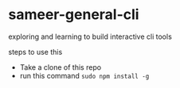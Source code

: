# sameer-general-cli
exploring and learning to build interactive cli tools

steps to use this 
- Take a clone of this repo
- run this command `sudo npm install -g`